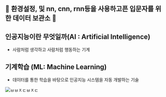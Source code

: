 ## 🚀 환경설정, 및 nn, cnn, rnn등을 사용하고픈 입문자를 위한 데이터 보관소 🎉

## 인공지능이란 무엇일까(AI : Artificial Intelligence)

* 사람처럼 생각하고 사람처럼 행동하는 기계

## 기계학습 (ML: Machine Learning) <br>
* 데이터를 통한 학습을 바탕으로 인공지능 시스템을 자동 개발하는 기술

![ㅂㅂㅈㄷㅂㅈㄷ](https://github.com/user-attachments/assets/ad37e529-c813-4664-a0ba-64fdd31181c8)
